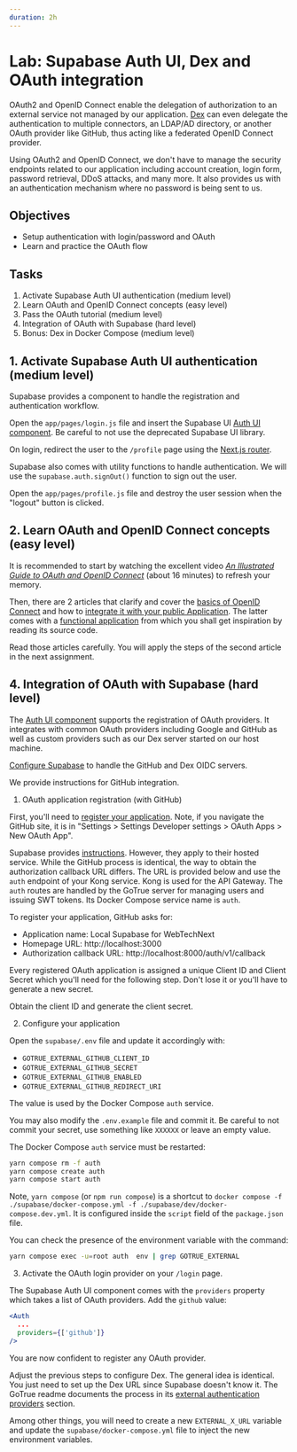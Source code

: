 ```yaml
---
duration: 2h
---
```


# Lab: Supabase Auth UI, Dex and OAuth integration

OAuth2 and OpenID Connect enable the delegation of authorization to an external service not managed by our application. [Dex](https://dexidp.io/) can even delegate the authentication to multiple connectors, an LDAP/AD directory, or another OAuth provider like GitHub, thus acting like a federated OpenID Connect provider.

Using OAuth2 and OpenID Connect, we don't have to manage the security endpoints related to our application including account creation, login form, password retrieval, DDoS attacks, and many more. It also provides us with an authentication mechanism where no password is being sent to us.

## Objectives

- Setup authentication with login/password and OAuth
- Learn and practice the OAuth flow

## Tasks

1. Activate Supabase Auth UI authentication (medium level)
2. Learn OAuth and OpenID Connect concepts (easy level)
3. Pass the OAuth tutorial (medium level)
4. Integration of OAuth with Supabase (hard level)
5. Bonus: Dex in Docker Compose (medium level)

## 1. Activate Supabase Auth UI authentication (medium level)

Supabase provides a component to handle the registration and authentication workflow.

Open the `app/pages/login.js` file and insert the Supabase UI [Auth UI component](https://supabase.com/docs/guides/auth/auth-helpers/auth-ui). Be careful to not use the deprecated Supabase UI library.

On login, redirect the user to the `/profile` page using the [Next.js router](https://nextjs.org/docs/api-reference/next/router).

Supabase also comes with utility functions to handle authentication. We will use the `supabase.auth.signOut()` function to sign out the user.

Open the `app/pages/profile.js` file and destroy the user session when the "logout" button is clicked.

## 2. Learn OAuth and OpenID Connect concepts (easy level)

It is recommended to start by watching the excellent video [*An Illustrated Guide to OAuth and OpenID Connect*](https://developer.okta.com/blog/2019/10/21/illustrated-guide-to-oauth-and-oidc) (about 16 minutes) to refresh your memory.

Then, there are 2 articles that clarify and cover the [basics of OpenID Connect](https://www.adaltas.com/en/2020/11/17/oauth-openid-connect-intro/) and how to [integrate it with your public Application](https://www.adaltas.com/en/2020/11/20/oauth-microservices-public-app/). The latter comes with a [functional application](https://github.com/adaltas/node-openid-cli-usage/) from which you shall get inspiration by reading its source code.

Read those articles carefully. You will apply the steps of the second article in the next assignment.

## 4. Integration of OAuth with Supabase (hard level)

The [Auth UI component](https://supabase.com/docs/guides/auth/auth-helpers/auth-ui) supports the registration of OAuth providers. It integrates with common OAuth providers including Google and GitHub as well as custom providers such as our Dex server started on our host machine.

[Configure Supabase](https://github.com/supabase/gotrue#external-authentication-providers) to handle the GitHub and Dex OIDC servers.

We provide instructions for GitHub integration. 

1. OAuth application registration (with GitHub)

  First, you'll need to [register your application](https://github.com/settings/applications/new). Note, if you navigate the GitHub site, it is in "Settings > Settings Developer settings > OAuth Apps > New OAuth App". 
  
  Supabase provides [instructions](https://supabase.com/docs/guides/auth/auth-github). However, they apply to their hosted service. While the GitHub process is identical, the way to obtain the authorization callback URL differs. The URL is provided below and use the `auth` endpoint of your Kong service. Kong is used for the API Gateway. The `auth` routes are handled by the GoTrue server for managing users and issuing SWT tokens. Its Docker Compose service name is `auth`.
  
  To register your application, GitHub asks for:

  - Application name: Local Supabase for WebTechNext
  - Homepage URL: http://localhost:3000
  - Authorization callback URL: http://localhost:8000/auth/v1/callback
  
  Every registered OAuth application is assigned a unique Client ID and Client Secret which you'll need for the following step. Don't lose it or you'll have to generate a new secret.
  
  Obtain the client ID and generate the client secret.

2. Configure your application

  Open the `supabase/.env` file and update it accordingly with:
  
   - `GOTRUE_EXTERNAL_GITHUB_CLIENT_ID`
   - `GOTRUE_EXTERNAL_GITHUB_SECRET`
   - `GOTRUE_EXTERNAL_GITHUB_ENABLED`
   - `GOTRUE_EXTERNAL_GITHUB_REDIRECT_URI`
   
  The value is used by the Docker Compose `auth` service.
  
  You may also modify the `.env.example` file and commit it. Be careful to not commit your secret, use something like `XXXXXX` or leave an empty value.

  The Docker Compose `auth` service must be restarted:

  ```bash
  yarn compose rm -f auth
  yarn compose create auth
  yarn compose start auth
  ```
  
  Note, `yarn compose` (or `npm run compose`) is a shortcut to `docker compose -f ./supabase/docker-compose.yml -f ./supabase/dev/docker-compose.dev.yml`. It is configured inside the `script` field of the `package.json` file.

  You can check the presence of the environment variable with the command:

  ```bash
  yarn compose exec -u=root auth  env | grep GOTRUE_EXTERNAL
  ```

3. Activate the OAuth login provider on your `/login` page.

  The Supabase Auth UI component comes with the `providers` property which takes a list of OAuth providers. Add the `github` value:
  
  ```jsx
  <Auth
    ...
    providers={['github']}
  />
  ```

You are now confident to register any OAuth provider.

Adjust the previous steps to configure Dex. The general idea is identical. You just need to set up the Dex URL since Supabase doesn't know it. The GoTrue readme documents the process in its [external authentication providers](https://github.com/supabase/gotrue#external-authentication-providers) section.

Among other things, you will need to create a new `EXTERNAL_X_URL` variable and update the `supabase/docker-compose.yml` file to inject the new environment variables.
